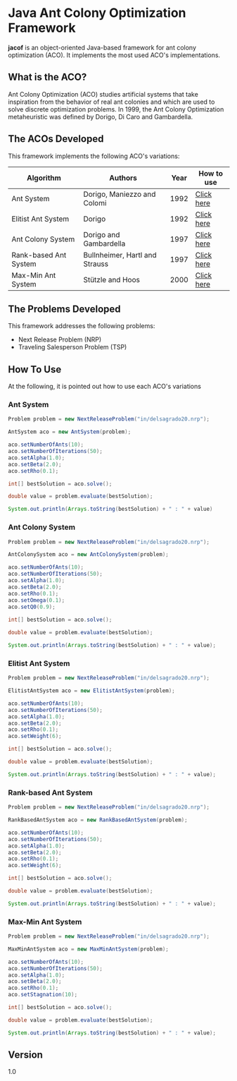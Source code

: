 Java Ant Colony Optimization Framework
=========
**jacof** is an object-oriented Java-based framework for ant colony optimization (ACO). It implements the most used ACO's implementations.

What is the ACO?
-----

Ant Colony Optimization (ACO) studies artificial systems that take inspiration from the behavior of real ant colonies and which are used to solve discrete optimization problems. In 1999, the Ant Colony Optimization metaheuristic was defined by Dorigo, Di Caro and Gambardella.

The ACOs Developed
-------

This framework implements the following ACO's variations:

| Algorithm                  | Authors | Year | How to use |
|---------------------------|----------------------|----------------------|----|
Ant System | Dorigo, Maniezzo and Colomi | 1992 | [Click here](#ant-system)
Elitist Ant System | Dorigo | 1992 | [Click here](#elitist-ant-system) |
Ant Colony System | Dorigo and Gambardella | 1997 | [Click here](#ant-colony-system) |
Rank-based Ant System | Bullnheimer, Hartl and Strauss | 1997 | [Click here](#rank-based-ant-system ) |
Max-Min Ant System | Stützle and Hoos | 2000 | [Click here](#max-min-ant-system) |

The Problems Developed
-------

This framework addresses the following problems:

* Next Release Problem (NRP)
* Traveling Salesperson Problem (TSP)

How To Use
-------
At the following, it is pointed out how to use each ACO's variations

### Ant System

```java
Problem problem = new NextReleaseProblem("in/delsagrado20.nrp");

AntSystem aco = new AntSystem(problem);

aco.setNumberOfAnts(10);
aco.setNumberOfIterations(50);
aco.setAlpha(1.0);
aco.setBeta(2.0);
aco.setRho(0.1);

int[] bestSolution = aco.solve();

double value = problem.evaluate(bestSolution);

System.out.println(Arrays.toString(bestSolution) + " : " + value)
```

### Ant Colony System

```java
Problem problem = new NextReleaseProblem("in/delsagrado20.nrp");

AntColonySystem aco = new AntColonySystem(problem);

aco.setNumberOfAnts(10);
aco.setNumberOfIterations(50);
aco.setAlpha(1.0);
aco.setBeta(2.0);
aco.setRho(0.1);
aco.setOmega(0.1);
aco.setQ0(0.9);
	
int[] bestSolution = aco.solve();

double value = problem.evaluate(bestSolution);

System.out.println(Arrays.toString(bestSolution) + " : " + value);
```

### Elitist Ant System


```java
Problem problem = new NextReleaseProblem("in/delsagrado20.nrp");

ElitistAntSystem aco = new ElitistAntSystem(problem);

aco.setNumberOfAnts(10);
aco.setNumberOfIterations(50);
aco.setAlpha(1.0);
aco.setBeta(2.0);
aco.setRho(0.1);
aco.setWeight(6);

int[] bestSolution = aco.solve();

double value = problem.evaluate(bestSolution);

System.out.println(Arrays.toString(bestSolution) + " : " + value);

```

### Rank-based Ant System

```java
Problem problem = new NextReleaseProblem("in/delsagrado20.nrp");

RankBasedAntSystem aco = new RankBasedAntSystem(problem);

aco.setNumberOfAnts(10);
aco.setNumberOfIterations(50);
aco.setAlpha(1.0);
aco.setBeta(2.0);
aco.setRho(0.1);
aco.setWeight(6);

int[] bestSolution = aco.solve();

double value = problem.evaluate(bestSolution);

System.out.println(Arrays.toString(bestSolution) + " : " + value);

```

### Max-Min Ant System

```java
Problem problem = new NextReleaseProblem("in/delsagrado20.nrp");

MaxMinAntSystem aco = new MaxMinAntSystem(problem);

aco.setNumberOfAnts(10);
aco.setNumberOfIterations(50);
aco.setAlpha(1.0);
aco.setBeta(2.0);
aco.setRho(0.1);
aco.setStagnation(10);

int[] bestSolution = aco.solve();

double value = problem.evaluate(bestSolution);

System.out.println(Arrays.toString(bestSolution) + " : " + value);

```

Version
----
1.0

